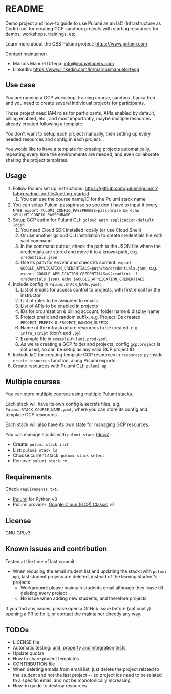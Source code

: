# README
Demo project and how-to guide to use Pulumi as an IaC (Infrastructure as Code) tool for creating GCP sandbox projects with starting resources for demos, workshops, trainings, etc.

Learn more about the OSS Pulumi project: https://www.pulumi.com

Contact maintainer:
- Marcos Manuel Ortega: info@indavelopers.com
- LinkedIn: https://www.linkedin.com/in/marcosmanuelortega


## Use case
You are running a GCP workshop, training course, sandbox, hackathon... and you need to create several individual projects for participants.

Those project need IAM roles for participants, APIs enabled by default, billing enabled, etc., and most importantly, maybe multiple resources already created following a template.

You don't want to setup each project manually, then setting up every needed resources and config in each project...

You would like to have a template for creating projects automatically, repeating every time the environments are needed, and even collaborate sharing the project templates.


## Usage
1. Follow Pulumi set up instructions: https://github.com/pulumi/pulumi?tab=readme-ov-file#getting-started
    1. You can use the course name/ID for the Pulumi stack name
1. You can setup Pulumi passphrase so you don't have to input it every time: `export PULUMI_CONFIG_PASSPHRASE=passphrase && echo $PULUMI_CONFIG_PASSPHRASE`
1. Setup GCP authn for Pulumi CLI: `gcloud auth application-default login`
    1. You need Cloud SDK installed locally (or use Cloud Shell)
    1. Or use another gcloud CLI installation to create credentials file with said command
    1. In the command output, check the path to the JSON file where the credentials are stored and move it to a known path, e.g. `credentials.json`
    1. Use its path for envvar and check its content: `export GOOGLE_APPLICATION_CREDENTIALS=path/to/credentials.json`, e.g. `export GOOGLE_APPLICATION_CREDENTIALS=$(readlink -f credentials.json)`, `echo $GOOGLE_APPLICATION_CREDENTIALS`
1. Include config in `Pulumi.STACK_NAME.yaml`:
    1. List of emails for access control to projects, with first email for the instructor
    1. List of roles to be assigned to emails
    1. List of APIs to be enabled in projects
    1. IDs for organization & billing account, folder name & display name
    1. Project prefix and random suffix, e.g. Project IDs created `PROJECT_PREFIX-0-PROJECT_RANDOM_SUFFIX`
    1. Name of the infrastructure resources to be created, e.g. `infra_script` (don't add `.py`)
    1. Example file in `example-Pulumi.prod-yaml`
    1. As we're creating a GCP folder and projects, config `gcp:project` is not used, so can be setup as any valid GCP project ID
1. Include IaC for creating template GCP resources in `resources.py` inside `create_resources` function, along Pulumi exports
1. Create resources with Pulumi CLI: `pulumi up`


## Multiple courses
You can store multiple courses using multiple [Pulumi stacks](https://www.pulumi.com/docs/concepts/stack/).

Each stack will have its own config & secrets files, e.g. `Pulumi.STACK_COURSE_NAME.yaml`, where you can store its config and template GCP resources.

Each stack will also have its own state for managing GCP resources.

You can manage stacks with `pulumi stack` ([docs](https://www.pulumi.com/docs/cli/commands/pulumi_stack/)):
- Create: `pulumi stack init`
- List: `pulumi stack ls`
- Choose current stack: `pulumi stack select`
- Remove: `pulumi stack rm`


## Requirements
Check `requirements.txt`.

- [Pulumi](https://www.pulumi.com/docs/) for Python v3
- Pulumi provider: [Google Cloud (GCP) Classic](https://www.pulumi.com/registry/packages/gcp/) v7


## License
GNU GPLv3


## Known issues and contribution
Tested at the time of last commit.

- When reducing the email student list and updating the stack (with `pulumi up`), last student projecs are deleted, instead of the leaving student's projects
    - Workaround: please maintain students email although they leave till deleting every project
    - No issue when adding new students, and therefore projects

If you find any issues, please open a GitHub issue before (optionally) opening a PR to fix it, or contact the maintainer directly any way.


## TODOs
- LICENSE file
- Automatic testing: [unit, property and integration tests](https://www.pulumi.com/docs/using-pulumi/testing/)
- Update quotas
- How to share project templates
- CONTRIBUTION file
- When deleting emails from email list, just delete the project related to the student and not the last project -- so project ids need to be related to a specific email, and not be monotonically increasing
- How-to guide to destroy resources

